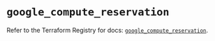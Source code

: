 # `google_compute_reservation`

Refer to the Terraform Registry for docs: [`google_compute_reservation`](https://registry.terraform.io/providers/hashicorp/google/6.9.0/docs/resources/compute_reservation).
